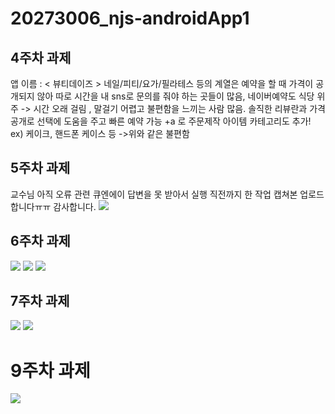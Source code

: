 # 20273006_njs-androidApp1

## 4주차 과제
앱 이름 : < 뷰티데이즈 >
네일/피티/요가/필라테스 등의 계열은 예약을 할 때 가격이 공개되지 않아 따로 시간을 내 sns로 문의를 줘야 하는 곳들이 많음, 네이버예약도 식당 위주 -> 시간 오래 걸림 , 말걸기 어렵고 불편함을 느끼는 사람 많음.
솔직한 리뷰란과 가격 공개로 선택에 도움을 주고 빠른 예약 가능
+a 로 주문제작 아이템 카테고리도 추가! ex) 케이크, 핸드폰 케이스 등 ->위와 같은 불편함 

## 5주차 과제
교수님 아직 오류 관련 큐엔에이 답변을 못 받아서 실행 직전까지 한 작업 캡쳐본 업로드 합니다ㅠㅠ 감사합니다.
<img width="" height="" src="./png/과제1.JPG"></img>

## 6주차 과제
<img width="" height="" src="./png/6주차-11.jpg"></img>
<img width="" height="" src="./png/6주차-22.jpg"></img>
<img width="" height="" src="./png/6주차-3.JPG"></img>

## 7주차 과제
<img width="" height="" src="./png/7주차-2.JPG"></img>
<img width="" height="" src="./png/7주차-3.JPG"></img>

# 9주차 과제
<img width="" height="" src="./png/캡스톤 9주차 과제.JPG"></img>
